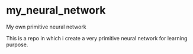 # my_neural_network
My own primitive neural network

This is a repo in which i create a very primitive neural network for learning purpose. 
